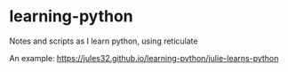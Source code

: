 # learning-python
Notes and scripts as I learn python, using reticulate

An example: <https://jules32.github.io/learning-python/julie-learns-python>
